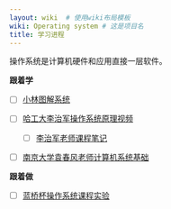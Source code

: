 ```yaml
---
layout: wiki  # 使用wiki布局模板
wiki: Operating system # 这是项目名
title: 学习进程
---
```

操作系统是计算机硬件和应用直接一层软件。

**跟着学**

- [ ] [小林图解系统](https://xiaolincoding.com/os/)

- [ ] [哈工大李治军操作系统原理视频](https://www.bilibili.com/video/BV1d4411v7u7/?vd_source=98edb319e59affabde4d9cb2731826cd)
  - [ ] [李治军老师课程笔记](https://www.yuque.com/milesgo/lxvcbh/iga76w)

- [ ] [南京大学袁春风老师计算机系统基础](https://www.bilibili.com/video/BV1kE411X7S5?spm_id_from=..search-card.all.click&vd_source=98edb319e59affabde4d9cb2731826cd)

**跟着做**

- [ ] [蓝桥杯操作系统课程实验](https://www.lanqiao.cn/courses/115)

